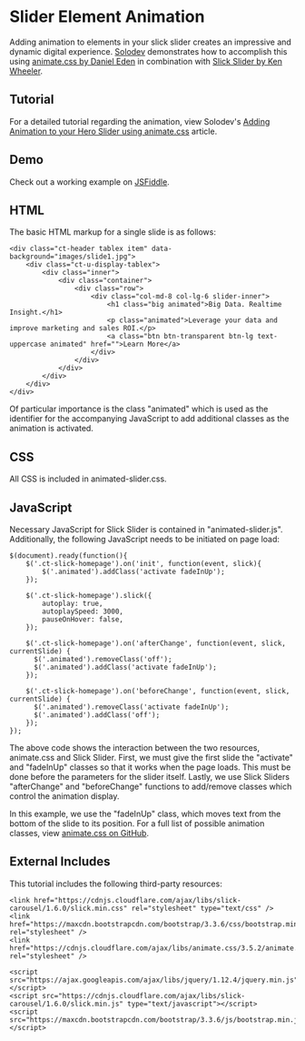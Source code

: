 # Slider Element Animation
Adding animation to elements in your slick slider creates an impressive and dynamic digital experience. [Solodev](https://www.solodev.com/) demonstrates how to accomplish this using [animate.css by Daniel Eden](https://daneden.github.io/animate.css/) in combination with [Slick Slider by Ken Wheeler](http://kenwheeler.github.io/slick/).

## Tutorial

For a detailed tutorial regarding the animation, view Solodev's [Adding Animation to your Hero Slider using animate.css](https://www.solodev.com/blog/web-design/code-examples/adding-animation-to-your-hero-slider-using-animate.css.stml) article.

## Demo

Check out a working example on [JSFiddle](https://jsfiddle.net/solodev/qszmrx2n/).

## HTML

The basic HTML markup for a single slide is as follows:
```
<div class="ct-header tablex item" data-background="images/slide1.jpg">
	<div class="ct-u-display-tablex">
		<div class="inner">
			<div class="container">
				<div class="row">
					<div class="col-md-8 col-lg-6 slider-inner">
						<h1 class="big animated">Big Data. Realtime Insight.</h1>
						<p class="animated">Leverage your data and improve marketing and sales ROI.</p>
						<a class="btn btn-transparent btn-lg text-uppercase animated" href="">Learn More</a>
					</div>
				</div>
			</div>
		</div>
	</div>
</div>
```

Of particular importance is the class "animated" which is used as the identifier for the accompanying JavaScript to add additional classes as the animation is activated.

## CSS

All CSS is included in animated-slider.css.

## JavaScript

Necessary JavaScript for Slick Slider is contained in "animated-slider.js". Additionally, the following JavaScript needs to be initiated on page load: 

```
$(document).ready(function(){			
	$('.ct-slick-homepage').on('init', function(event, slick){
		$('.animated').addClass('activate fadeInUp');
	});		

	$('.ct-slick-homepage').slick({
		autoplay: true,
		autoplaySpeed: 3000,
		pauseOnHover: false,
	});			
	
	$('.ct-slick-homepage').on('afterChange', function(event, slick, currentSlide) {
	  $('.animated').removeClass('off');
	  $('.animated').addClass('activate fadeInUp');
	});		

	$('.ct-slick-homepage').on('beforeChange', function(event, slick, currentSlide) {
	  $('.animated').removeClass('activate fadeInUp');
	  $('.animated').addClass('off');
	});
});
```

The above code shows the interaction between the two resources, animate.css and Slick Slider. First, we must give the first slide the "activate" and "fadeInUp" classes so that it works when the page loads. This must be done before the parameters for the slider itself. Lastly, we use Slick Sliders "afterChange" and "beforeChange" functions to add/remove classes which control the animation display.

In this example, we use the "fadeInUp" class, which moves text from the bottom of the slide to its position. For a full list of possible animation classes, view [animate.css on GitHub](https://github.com/daneden/animate.css).

## External Includes

This tutorial includes the following third-party resources:
```
<link href="https://cdnjs.cloudflare.com/ajax/libs/slick-carousel/1.6.0/slick.min.css" rel="stylesheet" type="text/css" />
<link href="https://maxcdn.bootstrapcdn.com/bootstrap/3.3.6/css/bootstrap.min.css" rel="stylesheet" />
<link href="https://cdnjs.cloudflare.com/ajax/libs/animate.css/3.5.2/animate.min.css" rel="stylesheet" />

<script src="https://ajax.googleapis.com/ajax/libs/jquery/1.12.4/jquery.min.js"></script>
<script src="https://cdnjs.cloudflare.com/ajax/libs/slick-carousel/1.6.0/slick.min.js" type="text/javascript"></script>
<script src="https://maxcdn.bootstrapcdn.com/bootstrap/3.3.6/js/bootstrap.min.js"></script>
```

